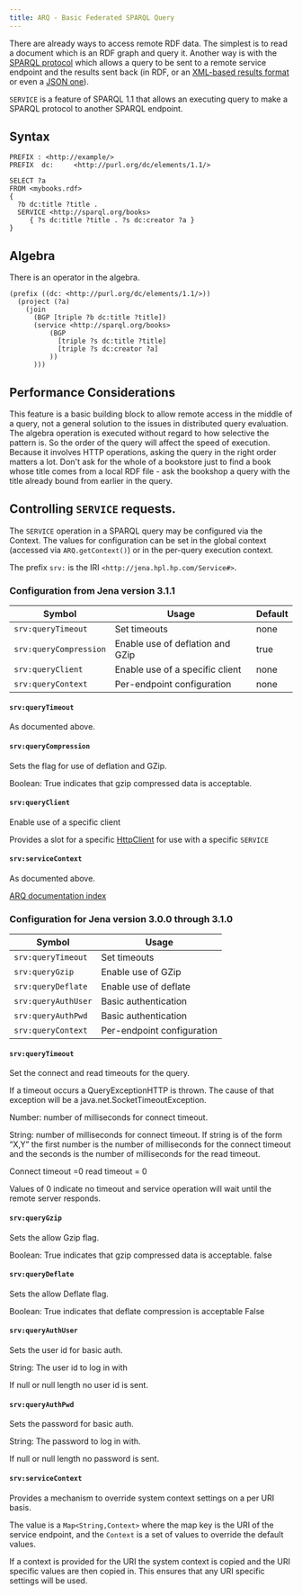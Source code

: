 ```yaml
---
title: ARQ - Basic Federated SPARQL Query
---
```


There are already ways to access remote RDF data. The simplest is
to read a document which is an RDF graph and query it. Another way
is with the
[SPARQL protocol](http://www.w3.org/TR/rdf-sparql-protocol/) which
allows a query to be sent to a remote service endpoint and the
results sent back (in RDF, or an
[XML-based results format](http://www.w3.org/TR/rdf-sparql-XMLres/)
or even a [JSON one](http://www.w3.org/TR/rdf-sparql-json-res/)).

`SERVICE` is a feature of SPARQL 1.1 that allows an executing query
to make a SPARQL protocol to another SPARQL endpoint.

## Syntax

    PREFIX : <http://example/>
    PREFIX  dc:     <http://purl.org/dc/elements/1.1/>

    SELECT ?a
    FROM <mybooks.rdf>
    {
      ?b dc:title ?title .
      SERVICE <http://sparql.org/books>
         { ?s dc:title ?title . ?s dc:creator ?a }
    }

## Algebra

There is an operator in the algebra.

    (prefix ((dc: <http://purl.org/dc/elements/1.1/>))
      (project (?a)
        (join
          (BGP [triple ?b dc:title ?title])
          (service <http://sparql.org/books>
              (BGP
                [triple ?s dc:title ?title]
                [triple ?s dc:creator ?a]
              ))
          )))

## Performance Considerations

This feature is a basic building block to allow remote access in
the middle of a query, not a general solution to the issues in
distributed query evaluation. The algebra operation is executed
without regard to how selective the pattern is. So the order of the
query will affect the speed of execution. Because it involves HTTP
operations, asking the query in the right order matters a lot.
Don't ask for the whole of a bookstore just to find a book whose
title comes from a local RDF file - ask the bookshop a query with
the title already bound from earlier in the query.

## Controlling `SERVICE` requests.

The `SERVICE` operation in a SPARQL query may be configured via the Context. The values for configuration can be set in the global context (accessed via 
`ARQ.getContext()`) or in the per-query execution context.

The prefix  `srv:` is the IRI `<http://jena.hpl.hp.com/Service#>`.

### Configuration from Jena version 3.1.1

Symbol | Usage | Default
------ | ----- | -------
`srv:queryTimeout` | Set timeouts | none
`srv:queryCompression` | Enable use of deflation and GZip | true
`srv:queryClient` | Enable use of a specific client | none
`srv:queryContext` | Per-endpoint configuration | none

#### `srv:queryTimeout`

As documented above.


#### `srv:queryCompression`

Sets the flag for use of deflation and GZip.

Boolean: True indicates that gzip compressed data is acceptable.

#### `srv:queryClient`

Enable use of a specific client

Provides a slot for a specific [HttpClient][1] for use with a specific `SERVICE`

#### `srv:serviceContext`

As documented above.

[ARQ documentation index](index.html)

[1]: https://hc.apache.org/httpcomponents-client-ga/httpclient/apidocs/org/apache/http/client/HttpClient.html

### Configuration for Jena version 3.0.0 through 3.1.0

Symbol | Usage
------ | -----
`srv:queryTimeout` | Set timeouts 
`srv:queryGzip` | Enable use of GZip
`srv:queryDeflate` | Enable use of deflate
`srv:queryAuthUser` | Basic authentication
`srv:queryAuthPwd` |  Basic authentication
`srv:queryContext` | Per-endpoint configuration

#### `srv:queryTimeout`

Set the connect and read timeouts for the query.

If a timeout occurs a QueryExceptionHTTP is thrown.  The cause of that exception will be a java.net.SocketTimeoutException.

Number: number of milliseconds for connect timeout.

String: number of milliseconds for connect timeout.  If string is of the form “X,Y” the first number is the number of milliseconds for the connect timeout and the seconds is the number of milliseconds for the read timeout.

Connect timeout =0
read timeout = 0

Values of 0 indicate no timeout and service operation will wait until the remote server responds.

#### `srv:queryGzip`

Sets the allow Gzip flag.

Boolean: True indicates that gzip compressed data is acceptable.
false

#### `srv:queryDeflate`

Sets the allow Deflate flag.

Boolean: True indicates that deflate compression is acceptable
False

#### `srv:queryAuthUser`

Sets the user id for basic auth.

String: The user id to log in with

If null or null length no user id is sent.

#### `srv:queryAuthPwd`

Sets the password for basic auth.

String: The password to log in with.

If null or null length no password is sent.

#### `srv:serviceContext`
Provides a mechanism to override system context settings on a per URI basis.

The value is a `Map<String,Context>` where the map key is the URI of the service endpoint, and the `Context` is a set of values to override the default values.

If a context is provided for the URI the system context is copied and the URI specific values are then copied in.  This ensures that any URI specific settings will be used.
